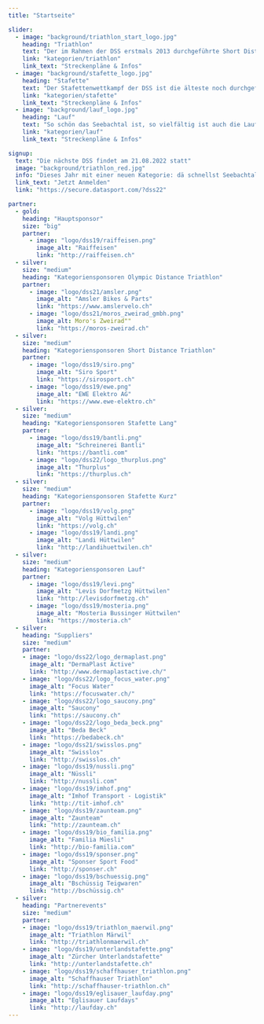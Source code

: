 ```yaml
---
title: "Startseite"

slider:
  - image: "background/triathlon_start_logo.jpg"
    heading: "Triathlon"
    text: "Der im Rahmen der DSS erstmals 2013 durchgeführte Short Distance Triathlon wird seit 2017 auch als Olympische Distanz angeboten. Beide Distanzen haben ihren Reiz. Schau dir die Strecken an; es lohnt sich!"
    link: "kategorien/triathlon"
    link_text: "Streckenpläne & Infos"
  - image: "background/stafette_logo.jpg"
    heading: "Stafette"
    text: "Der Stafettenwettkampf der DSS ist die älteste noch durchgeführte Stafette in der Schweiz. Man staune: 1945 fand die erste Austragung statt!"
    link: "kategorien/stafette"
    link_text: "Streckenpläne & Infos"
  - image: "background/lauf_logo.jpg"
    heading: "Lauf"
    text: "So schön das Seebachtal ist, so vielfältig ist auch die Laufstrecke des Dreiseenlaufs."
    link: "kategorien/lauf"
    link_text: "Streckenpläne & Infos"

signup:
  text: "Die nächste DSS findet am 21.08.2022 statt"
  image: "background/triathlon_red.jpg"
  info: "Dieses Jahr mit einer neuen Kategorie: dä schnellst Seebachtaler! Mehr Infos dazu folgen Mitte Juni auf dieser Website."
  link_text: "Jetzt Anmelden"
  link: "https://secure.datasport.com/?dss22"

partner:
  - gold:
    heading: "Hauptsponsor"
    size: "big"
    partner:
      - image: "logo/dss19/raiffeisen.png"
        image_alt: "Raiffeisen"
        link: "http://raiffeisen.ch"
  - silver:
    size: "medium"
    heading: "Kategoriensponsoren Olympic Distance Triathlon"
    partner:
      - image: "logo/dss21/amsler.png"
        image_alt: "Amsler Bikes & Parts"
        link: "https://www.amslervelo.ch"
      - image: "logo/dss21/moros_zweirad_gmbh.png"
        image_alt: Moro's Zweirad""
        link: "https://moros-zweirad.ch"
  - silver:
    size: "medium"
    heading: "Kategoriensponsoren Short Distance Triathlon"
    partner:
      - image: "logo/dss19/siro.png"
        image_alt: "Siro Sport"
        link: "https://sirosport.ch"
      - image: "logo/dss19/ewe.png"
        image_alt: "EWE Elektro AG"
        link: "https://www.ewe-elektro.ch"
  - silver:
    size: "medium"
    heading: "Kategoriensponsoren Stafette Lang"
    partner:
      - image: "logo/dss19/bantli.png"
        image_alt: "Schreinerei Bantli"
        link: "https://bantli.com"
      - image: "logo/dss22/logo_thurplus.png"
        image_alt: "Thurplus"
        link: "https://thurplus.ch"
  - silver:
    size: "medium"
    heading: "Kategoriensponsoren Stafette Kurz"
    partner:
      - image: "logo/dss19/volg.png"
        image_alt: "Volg Hüttwilen"
        link: "https://volg.ch"
      - image: "logo/dss19/landi.png"
        image_alt: "Landi Hüttwilen"
        link: "http://landihuettwilen.ch"
  - silver:
    size: "medium"
    heading: "Kategoriensponsoren Lauf"
    partner:
      - image: "logo/dss19/levi.png"
        image_alt: "Levis Dorfmetzg Hüttwilen"
        link: "http://levisdorfmetzg.ch"
      - image: "logo/dss19/mosteria.png"
        image_alt: "Mosteria Bussinger Hüttwilen"
        link: "https://mosteria.ch"
  - silver:
    heading: "Suppliers"
    size: "medium"
    partner:
    - image: "logo/dss22/logo_dermaplast.png"
      image_alt: "DermaPlast Active"
      link: "http://www.dermaplastactive.ch/"
    - image: "logo/dss22/logo_focus_water.png"
      image_alt: "Focus Water"
      link: "https://focuswater.ch/"
    - image: "logo/dss22/logo_saucony.png"
      image_alt: "Saucony"
      link: "https://saucony.ch"
    - image: "logo/dss22/logo_beda_beck.png"
      image_alt: "Beda Beck"
      link: "https://bedabeck.ch"
    - image: "logo/dss21/swisslos.png"
      image_alt: "Swisslos"
      link: "http://swisslos.ch"
    - image: "logo/dss19/nussli.png"
      image_alt: "Nüssli"
      link: "http://nussli.com"
    - image: "logo/dss19/imhof.png"
      image_alt: "Imhof Transport - Logistik"
      link: "http://tit-imhof.ch"
    - image: "logo/dss19/zaunteam.png"
      image_alt: "Zaunteam"
      link: "http://zaunteam.ch"
    - image: "logo/dss19/bio_familia.png"
      image_alt: "Familia Müesli"
      link: "http://bio-familia.com"
    - image: "logo/dss19/sponser.png"
      image_alt: "Sponser Sport Food"
      link: "http://sponser.ch"
    - image: "logo/dss19/bschuessig.png"
      image_alt: "Bschüssig Teigwaren"
      link: "http://bschüssig.ch"
  - silver:
    heading: "Partnerevents"
    size: "medium"
    partner:
    - image: "logo/dss19/triathlon_maerwil.png"
      image_alt: "Triathlon Märwil"
      link: "http://triathlonmaerwil.ch"
    - image: "logo/dss19/unterlandstafette.png"
      image_alt: "Zürcher Unterlandstafette"
      link: "http://unterlandstafette.ch"
    - image: "logo/dss19/schaffhauser_triathlon.png"
      image_alt: "Schaffhauser Triathlon"
      link: "http://schaffhauser-triathlon.ch"
    - image: "logo/dss19/eglisauer_laufday.png"
      image_alt: "Eglisauer Laufdays"
      link: "http://laufday.ch"
---
```

